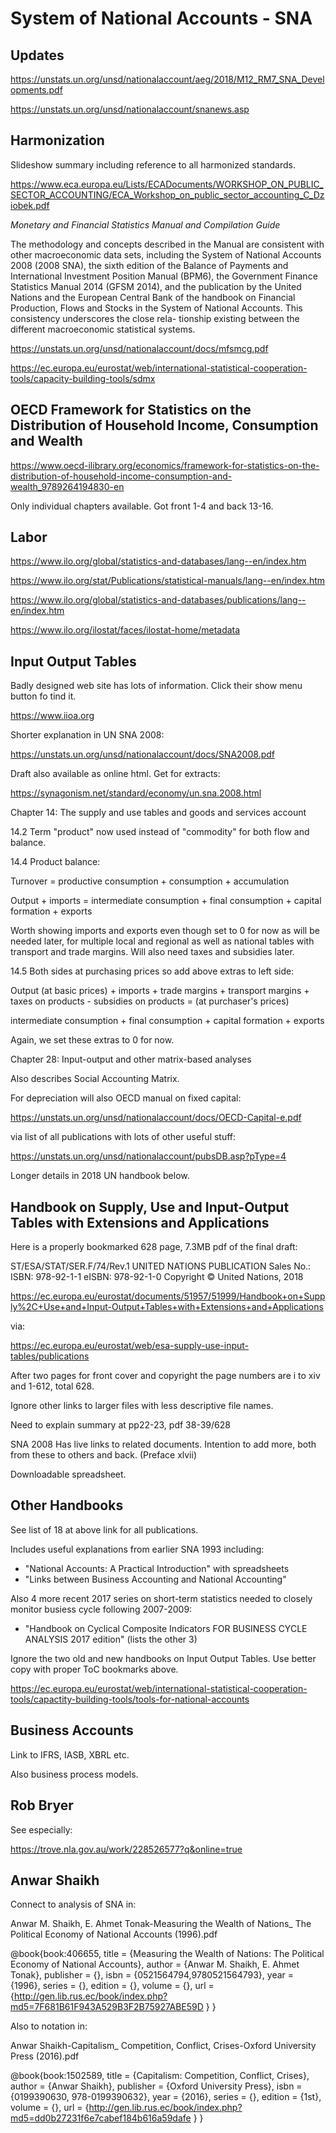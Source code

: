 # System of National Accounts - SNA

## Updates

https://unstats.un.org/unsd/nationalaccount/aeg/2018/M12_RM7_SNA_Developments.pdf

https://unstats.un.org/unsd/nationalaccount/snanews.asp

## Harmonization

Slideshow summary including reference to all harmonized standards.

https://www.eca.europa.eu/Lists/ECADocuments/WORKSHOP_ON_PUBLIC_SECTOR_ACCOUNTING/ECA_Workshop_on_public_sector_accounting_C_Dziobek.pdf

_Monetary and Financial Statistics Manual and Compilation Guide_

The methodology and concepts described in the Manual are consistent with other macroeconomic data sets,
including the System of National Accounts 2008 (2008 SNA), the sixth edition of the Balance of Payments and
International Investment Position Manual (BPM6), the Government Finance Statistics Manual 2014 (GFSM
2014), and the publication by the United Nations and the European Central Bank of the handbook on Financial
Production, Flows and Stocks in the System of National Accounts. This consistency underscores the close rela-
tionship existing between the different macroeconomic statistical systems.

https://unstats.un.org/unsd/nationalaccount/docs/mfsmcg.pdf

https://ec.europa.eu/eurostat/web/international-statistical-cooperation-tools/capacity-building-tools/sdmx

## OECD Framework for Statistics on the Distribution of Household Income, Consumption and Wealth

https://www.oecd-ilibrary.org/economics/framework-for-statistics-on-the-distribution-of-household-income-consumption-and-wealth_9789264194830-en

Only individual chapters available. Got front 1-4 and back 13-16.

## Labor

https://www.ilo.org/global/statistics-and-databases/lang--en/index.htm

https://www.ilo.org/stat/Publications/statistical-manuals/lang--en/index.htm

https://www.ilo.org/global/statistics-and-databases/publications/lang--en/index.htm

https://www.ilo.org/ilostat/faces/ilostat-home/metadata


## Input Output Tables

Badly designed web site has lots of information. Click their show menu button fo tind it.

https://www.iioa.org

Shorter explanation in UN SNA 2008:

https://unstats.un.org/unsd/nationalaccount/docs/SNA2008.pdf

Draft also available as online html. Get for extracts:

https://synagonism.net/standard/economy/un.sna.2008.html

Chapter 14: The supply and use tables and goods and services account

14.2 Term "product" now used instead of "commodity" for both flow and balance.

14.4 Product balance:

Turnover = productive consumption + consumption + accumulation

Output + imports = intermediate consumption + final consumption + capital formation + exports

Worth showing imports and exports even though set to 0 for now as will be needed later, for multiple local and 
regional as well as national tables with transport and trade margins. Will also need taxes and subsidies later.

14.5 Both sides at purchasing prices so add above extras to left side:

Output (at basic prices) + imports + trade margins + transport margins + taxes on products - subsidies on products = 
(at purchaser's prices)

intermediate consumption + final consumption + capital formation + exports

Again, we set these extras to 0 for now.

Chapter 28: Input-output and other matrix-based analyses

Also describes Social Accounting Matrix.

For depreciation will also OECD manual on fixed capital:

https://unstats.un.org/unsd/nationalaccount/docs/OECD-Capital-e.pdf

via list of all publications with lots of other useful stuff:

https://unstats.un.org/unsd/nationalaccount/pubsDB.asp?pType=4

Longer details in 2018 UN handbook below.

## Handbook on Supply, Use and Input-Output Tables with Extensions and Applications

Here is a properly bookmarked 628 page, 7.3MB pdf of the final draft:

ST/ESA/STAT/SER.F/74/Rev.1
UNITED NATIONS PUBLICATION
Sales No.:
ISBN: 978-92-1-1
eISBN: 978-92-1-0
Copyright © United Nations, 2018

https://ec.europa.eu/eurostat/documents/51957/51999/Handbook+on+Supply%2C+Use+and+Input-Output+Tables+with+Extensions+and+Applications

via:

https://ec.europa.eu/eurostat/web/esa-supply-use-input-tables/publications

After two pages for front cover and copyright the page numbers are i to xiv and 1-612, total 628.

Ignore other links to larger files with less descriptive file names.

Need to explain summary at pp22-23, pdf 38-39/628

SNA 2008
Has live links to related documents. Intention to add more, both from these to others and back. (Preface xlvii)

Downloadable spreadsheet.

## Other Handbooks

See list of 18 at above link for all publications.

Includes useful explanations from earlier SNA 1993 including:

 - "National Accounts: A Practical Introduction" with spreadsheets
 - "Links between Business Accounting and National Accounting"

Also 4 more recent 2017 series on short-term statistics needed to closely monitor busiess cycle following 2007-2009:

 - "Handbook on Cyclical Composite Indicators FOR BUSINESS CYCLE ANALYSIS 2017 edition" (lists the other 3)
 
Ignore the two old and new handbooks on Input Output Tables. Use better copy with proper ToC bookmarks above.

https://ec.europa.eu/eurostat/web/international-statistical-cooperation-tools/capactity-building-tools/tools-for-national-accounts

 
## Business Accounts

Link to IFRS, IASB, XBRL etc.

Also business process models.

## Rob Bryer

See especially:

https://trove.nla.gov.au/work/228526577?q&online=true

## Anwar Shaikh

Connect to analysis of SNA in:

Anwar M. Shaikh, E. Ahmet Tonak-Measuring the Wealth of Nations_ The Political Economy of National Accounts (1996).pdf

@book{book:406655,
   title =     {Measuring the Wealth of Nations: The Political Economy of National Accounts},
   author =    {Anwar M. Shaikh, E. Ahmet Tonak},
   publisher = {},
   isbn =      {0521564794,9780521564793},
   year =      {1996},
   series =    {},
   edition =   {},
   volume =    {},
   url =       {http://gen.lib.rus.ec/book/index.php?md5=7F681B61F943A529B3F2B75927ABE59D }
}

Also to notation in:

Anwar Shaikh-Capitalism_ Competition, Conflict, Crises-Oxford University Press (2016).pdf

@book{book:1502589,
   title =     {Capitalism: Competition, Conflict, Crises},
   author =    {Anwar Shaikh},
   publisher = {Oxford University Press},
   isbn =      {0199390630, 978-0199390632},
   year =      {2016},
   series =    {},
   edition =   {1st},
   volume =    {},
   url =       {http://gen.lib.rus.ec/book/index.php?md5=dd0b27231f6e7cabef184b616a59dafe }
}


